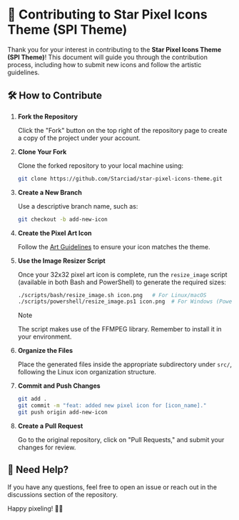 # 🌟 Contributing to Star Pixel Icons Theme (SPI Theme)

Thank you for your interest in contributing to the **Star Pixel Icons Theme (SPI Theme)**! This document will guide you through the contribution process, including how to submit new icons and follow the artistic guidelines.

## 🛠 How to Contribute

1. **Fork the Repository**

   Click the "Fork" button on the top right of the repository page to create a copy of the project under your account.

2. **Clone Your Fork**

   Clone the forked repository to your local machine using:

   ```sh
   git clone https://github.com/Starciad/star-pixel-icons-theme.git
   ```

3. **Create a New Branch**

   Use a descriptive branch name, such as:

   ```sh
   git checkout -b add-new-icon
   ```

4. **Create the Pixel Art Icon**

   Follow the [Art Guidelines](./ART-GUIDELINES.md) to ensure your icon matches the theme.

5. **Use the Image Resizer Script**

   Once your 32x32 pixel art icon is complete, run the `resize_image` script (available in both Bash and PowerShell) to generate the required sizes:

   ```sh
   ./scripts/bash/resize_image.sh icon.png   # For Linux/macOS
   ./scripts/powershell/resize_image.ps1 icon.png  # For Windows (PowerShell)
   ```

   > [!NOTE]
   > The script makes use of the FFMPEG library. Remember to install it in your environment.

6. **Organize the Files**

   Place the generated files inside the appropriate subdirectory under `src/`, following the Linux icon organization structure.

7. **Commit and Push Changes**

   ```sh
   git add .
   git commit -m "feat: added new pixel icon for [icon_name]."
   git push origin add-new-icon
   ```

8. **Create a Pull Request**

   Go to the original repository, click on "Pull Requests," and submit your changes for review.

## 🚀 Need Help?

If you have any questions, feel free to open an issue or reach out in the discussions section of the repository.

Happy pixeling! 🎨✨
